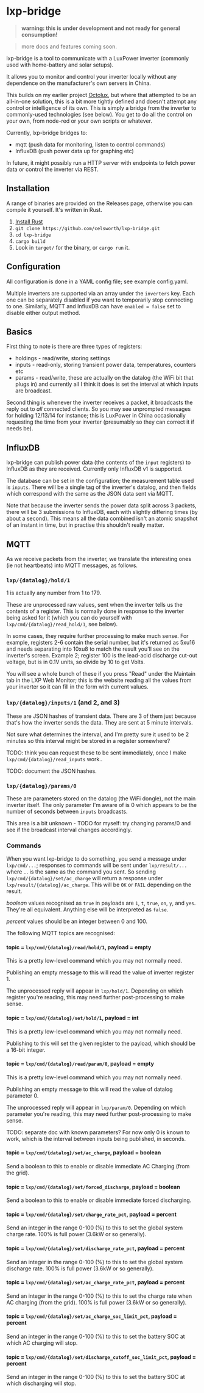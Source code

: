 # lxp-bridge

> **warning: this is under development and not ready for general consumption!**

> more docs and features coming soon.

lxp-bridge is a tool to communicate with a LuxPower inverter (commonly used with home-battery and solar setups).

It allows you to monitor and control your inverter locally without any dependence on the manufacturer's own servers in China.

This builds on my earlier project [Octolux](https://github.com/celsworth/octolux), but where that attempted to be an all-in-one solution, this is a bit more tightly defined and doesn't attempt any control or intelligence of its own. This is simply a bridge from the inverter to commonly-used technologies (see below). You get to do all the control on your own, from node-red or your own scripts or whatever.

Currently, lxp-bridge bridges to:

* mqtt (push data for monitoring, listen to control commands)
* InfluxDB (push power data up for graphing etc)

In future, it might possibly run a HTTP server with endpoints to fetch power data or control the inverter via REST.


## Installation

A range of binaries are provided on the Releases page, otherwise you can compile it yourself. It's written in Rust.

  1. [Install Rust](https://www.rust-lang.org/tools/install)
  1. `git clone https://github.com/celsworth/lxp-bridge.git`
  1. `cd lxp-bridge`
  1. `cargo build`
  1. Look in `target/` for the binary, or `cargo run` it.


## Configuration

All configuration is done in a YAML config file; see example config.yaml.

Multiple inverters are supported via an array under the `inverters` key. Each one can be separately disabled if you want to temporarily stop connecting to one. Similarly, MQTT and InfluxDB can have `enabled = false` set to disable either output method.

## Basics

First thing to note is there are three types of registers:

  * holdings - read/write, storing settings
  * inputs - read-only, storing transient power data, temperatures, counters etc
  * params - read/write, these are actually on the datalog (the WiFi bit that plugs in) and currently all I think it does is set the interval at which inputs are broadcast.

Second thing is whenever the inverter receives a packet, it broadcasts the reply out to *all* connected clients. So you may see unprompted messages for holding 12/13/14 for instance; this is LuxPower in China occasionally requesting the time from your inverter (presumably so they can correct it if needs be).

## InfluxDB

lxp-bridge can publish power data (the contents of the `input` registers) to InfluxDB as they are received. Currently only InfluxDB v1 is supported.

The database can be set in the configuration; the measurement table used is `inputs`. There will be a single tag of the inverter's datalog, and then fields which correspond with the same as the JSON data sent via MQTT.

Note that because the inverter sends the power data split across 3 packets, there will be 3 submissions to InfluxDB, each with slightly differing times (by about a second). This means all the data combined isn't an atomic snapshot of an instant in time, but in practise this shouldn't really matter.


## MQTT

As we receive packets from the inverter, we translate the interesting ones (ie not heartbeats) into MQTT messages, as follows.

### `lxp/{datalog}/hold/1`

1 is actually any number from 1 to 179.

These are unprocessed raw values, sent when the inverter tells us the contents of a register.  This is normally done in response to the inverter being asked for it (which you can do yourself with `lxp/cmd/{datalog}/read_hold/1`, see below).

In some cases, they require further processing to make much sense. For example, registers 2-6 contain the serial number, but it's returned as 5xu16 and needs separating into 10xu8 to match the result you'll see on the inverter's screen. Example 2; register 100 is the lead-acid discharge cut-out voltage, but is in 0.1V units, so divide by 10 to get Volts.

You will see a whole bunch of these if you press "Read" under the Maintain tab in the LXP Web Monitor; this is the website reading all the values from your inverter so it can fill in the form with current values.

### `lxp/{datalog}/inputs/1` (and 2, and 3)

These are JSON hashes of transient data. There are 3 of them just because that's how the inverter sends the data. They are sent at 5 minute intervals.

Not sure what determines the interval, and I'm pretty sure it used to be 2 minutes so this interval might be stored in a register somewhere?

TODO: think you can request these to be sent immediately, once I make `lxp/cmd/{datalog}/read_inputs` work..

TODO: document the JSON hashes.

### `lxp/{datalog}/params/0`

These are parameters stored on the datalog (the WiFi dongle), not the main inverter itself. The only parameter I'm aware of is 0 which appears to be the number of seconds between `inputs` broadcasts.

This area is a bit unknown - TODO for myself: try changing params/0 and see if the broadcast interval changes accordingly.


### Commands

When you want lxp-bridge to do something, you send a message under `lxp/cmd/...`; responses to commands will be sent under `lxp/result/...` where ... is the same as the command you sent. So sending `lxp/cmd/{datalog}/set/ac_charge` will return a response under `lxp/result/{datalog}/ac_charge`. This will be `OK` or `FAIL` depending on the result.

*boolean* values recognised as `true` in payloads are `1`, `t`, `true`, `on`, `y`, and `yes`. They're all equivalent. Anything else will be interpreted as `false`.

*percent* values should be an integer between 0 and 100.


The following MQTT topics are recognised:

#### topic = `lxp/cmd/{datalog}/read/hold/1`, payload = empty

This is a pretty low-level command which you may not normally need.

Publishing an empty message to this will read the value of inverter register 1.

The unprocessed reply will appear in `lxp/hold/1`. Depending on which register you're reading, this may need further post-processing to make sense.


#### topic = `lxp/cmd/{datalog}/set/hold/1`, payload = int

This is a pretty low-level command which you may not normally need.

Publishing to this will set the given register to the payload, which should be a 16-bit integer.


#### topic = `lxp/cmd/{datalog}/read/param/0`, payload = empty

This is a pretty low-level command which you may not normally need.

Publishing an empty message to this will read the value of datalog parameter 0.

The unprocessed reply will appear in `lxp/param/0`. Depending on which parameter you're reading, this may need further post-processing to make sense.

TODO: separate doc with known parameters? For now only 0 is known to work, which is the interval between inputs being published, in seconds.


#### topic = `lxp/cmd/{datalog}/set/ac_charge`, payload = boolean

Send a boolean to this to enable or disable immediate AC Charging (from the grid).


#### topic = `lxp/cmd/{datalog}/set/forced_discharge`, payload = boolean

Send a boolean to this to enable or disable immediate forced discharging.


#### topic = `lxp/cmd/{datalog}/set/charge_rate_pct`, payload = percent

Send an integer in the range 0-100 (%) to this to set the global system charge rate. 100% is full power (3.6kW or so generally).


#### topic = `lxp/cmd/{datalog}/set/discharge_rate_pct`, payload = percent

Send an integer in the range 0-100 (%) to this to set the global system discharge rate. 100% is full power (3.6kW or so generally).


#### topic = `lxp/cmd/{datalog}/set/ac_charge_rate_pct`, payload = percent

Send an integer in the range 0-100 (%) to this to set the charge rate when AC charging (from the grid). 100% is full power (3.6kW or so generally).


#### topic = `lxp/cmd/{datalog}/set/ac_charge_soc_limit_pct`, payload = percent

Send an integer in the range 0-100 (%) to this to set the battery SOC at which AC charging will stop.


#### topic = `lxp/cmd/{datalog}/set/discharge_cutoff_soc_limit_pct`, payload = percent

Send an integer in the range 0-100 (%) to this to set the battery SOC at which discharging will stop.


